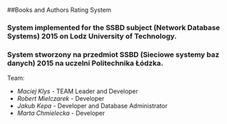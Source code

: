 ##Books and Authors Rating System

### System implemented for the SSBD subject (Network Database Systems) 2015 on Lodz University of Technology.

### System stworzony na przedmiot SSBD (Sieciowe systemy baz danych) 2015 na uczelni Politechnika Łódzka.

Team:
* *Maciej Klys* - TEAM Leader and Developer
* *Robert Mielczarek* - Developer
* *Jakub Kepa* - Developer and Database Administrator
* *Marta Chmielecka* - Developer

